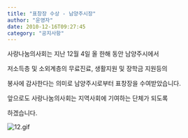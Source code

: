 ```yaml
---
title: "표창장 수상 - 남양주시장"
author: "운영자"
date: 2010-12-16T09:27:45
category: "공지사항"
---
```


사랑나눔의사회는 지난 12월 4일 올 한해 동안 남양주시에서

저소득층 및 소외계층의 무료진료, 생활지원 및 장학금 지원등의

봉사에 감사한다는 의미로 남양주시로부터 표창장을 수여받았습니다.

앞으로도 사랑나눔의사회는 지역사회에 기여하는 단체가 되도록

하겠습니다.

![12.gif](/files/attach/images/1585/626/001/95afbdf46143583dcadd06cbfecfeb94.)

